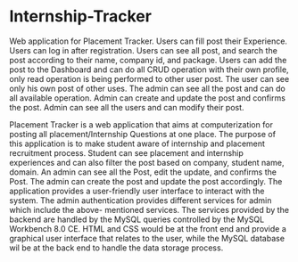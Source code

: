 # Internship-Tracker


Web application for Placement Tracker. Users can fill post their Experience. Users can log in 
after registration. Users can see all post, and search the post according to their name, 
company id, and package. Users can add the post to the Dashboard and can do all CRUD 
operation with their own profile, only read operation is being performed to other user post. 
The user can see only his own post of other uses. The admin can see all the post and can do 
all available operation. Admin can create and update the post and confirms the post. Admin 
can see all the users and can modify their post. 

Placement Tracker is a web application that aims at computerization for posting all 
placement/Internship Questions at one place. The purpose of this application is to make student 
aware of internship and placement recruitment process. Student can see placement and 
internship experiences and can also filter the post based on company, student name, domain. An 
admin can see all the Post, edit the update, and confirms the Post. The admin can create the post 
and update the post accordingly. The application provides a user-friendly user interface to interact 
with the system. The admin authentication provides different services for admin which include the 
above- mentioned services. The services provided by the backend are handled by the MySQL 
queries controlled by the MySQL Workbench 8.0 CE. HTML and CSS would be at the front end 
and provide a graphical user interface that relates to the user, while the MySQL database wil be at 
the back end to handle the data storage process.
